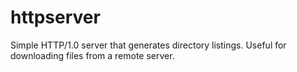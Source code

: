 # httpserver

Simple HTTP/1.0 server that generates directory listings. Useful for downloading files from a remote server.

